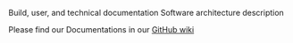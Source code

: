 Build, user, and technical documentation
Software architecture description

Please find our Documentations in our [GitHub wiki](https://github.com/amosproj/amos2022ws01-firmware-scraper/wiki)
